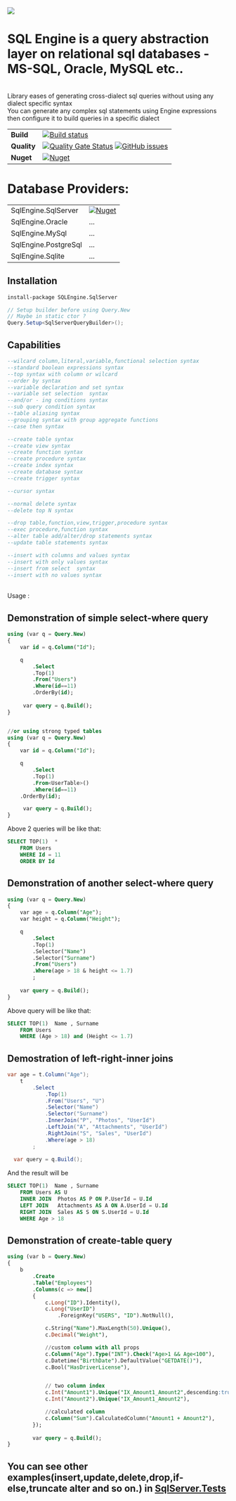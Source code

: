<img src="https://github.com/raminrahimzada/SQLEngine/blob/master/logo.png?raw=true"/> 

# SQL Engine is a query abstraction layer on relational sql databases - MS-SQL, Oracle, MySQL etc..
<br/>Library eases of generating cross-dialect sql queries without using any dialect specific syntax
<br/>You can generate any complex sql statements using Engine expressions then configure it to build  queries in a specific dialect


| | |
| --- | --- |
| **Build** | [![Build status](https://ci.appveyor.com/api/projects/status/r75p0yn5uo6colgk?svg=true&branch=master)](https://ci.appveyor.com/project/raminrahimzada/SQLEngine) |
| **Quality** | [![Quality Gate Status](https://sonarcloud.io/api/project_badges/measure?project=SQLEngine&metric=alert_status)](https://sonarcloud.io/summary/new_code?id=SQLEngine) [![GitHub issues](https://img.shields.io/github/issues-raw/raminrahimzada/SQLEngine.svg)](https://github.com/raminrahimzada/SQLEngine/issues) | 
| **Nuget** | [![Nuget](https://buildstats.info/nuget/SQLEngine)](http://nuget.org/packages/SQLEngine) |

# Database Providers:
| | |
| --- | --- |
|SqlEngine.SqlServer| [![Nuget](https://buildstats.info/nuget/SQLEngine.SQLServer)](http://nuget.org/packages/SQLEngine.SQLServer)
|SqlEngine.Oracle| ... |
|SqlEngine.MySql| ... | 
|SqlEngine.PostgreSql| ... |
|SqlEngine.Sqlite| ... | 
 
## Installation
```bat
install-package SQLEngine.SqlServer
```
```cs
// Setup builder before using Query.New
// Maybe in static ctor ?
Query.Setup<SqlServerQueryBuilder>();
```

## Capabilities
```sql
--wilcard column,literal,variable,functional selection syntax
--standard boolean expressions syntax
--top syntax with column or wilcard
--order by syntax
--variable declaration and set syntax
--variable set selection  syntax
--and/or - ing conditions syntax
--sub query condition syntax
--table aliasing syntax
--grouping syntax with group aggregate functions
--case then syntax

--create table syntax
--create view syntax
--create function syntax
--create procedure syntax
--create index syntax
--create database syntax
--create trigger syntax

--cursor syntax

--normal delete syntax
--delete top N syntax

--drop table,function,view,trigger,procedure syntax
--exec procedure,function syntax
--alter table add/alter/drop statements syntax
--update table statements syntax

--insert with columns and values syntax
--insert with only values syntax
--insert from select  syntax
--insert with no values syntax
```

 
<br/>Usage :



## Demonstration of simple select-where query
```sql            
using (var q = Query.New)
{
    var id = q.Column("Id");

    q
        .Select
        .Top(1)
        .From("Users")
        .Where(id==11)
        .OrderBy(id);
 
     var query = q.Build();
}


//or using strong typed tables
using (var q = Query.New)
{
    var id = q.Column("Id");

    q
        .Select
        .Top(1)
        .From<UserTable>()
        .Where(id==11)
	.OrderBy(id);

     var query = q.Build();
}
```
Above 2 queries will be like that:
```sql
SELECT TOP(1)  *
    FROM Users
    WHERE Id = 11
    ORDER BY Id
```

## Demonstration of another select-where query
```sql            
using (var q = Query.New)
{
    var age = q.Column("Age");
    var height = q.Column("Height");

    q
        .Select
        .Top(1)
        .Selector("Name")
        .Selector("Surname")
        .From("Users")
        .Where(age > 18 & height <= 1.7)
        ;
    
    var query = q.Build();
}
```
Above query will be like that:
```sql
SELECT TOP(1)  Name , Surname
    FROM Users
    WHERE (Age > 18) and (Height <= 1.7)
```
## Demostration of left-right-inner joins
```cs
var age = t.Column("Age");
    t
	    .Select
            .Top(1)
            .From("Users", "U")
            .Selector("Name")
            .Selector("Surname")
            .InnerJoin("P", "Photos", "UserId")
            .LeftJoin("A", "Attachments", "UserId")
            .RightJoin("S", "Sales", "UserId")
            .Where(age > 18)            
        ;
	
  var query = q.Build();
```        
And the result will be
```sql
SELECT TOP(1)  Name , Surname
    FROM Users AS U
	INNER JOIN	Photos AS P ON P.UserId = U.Id
	LEFT JOIN	Attachments AS A ON A.UserId = U.Id
	RIGHT JOIN	Sales AS S ON S.UserId = U.Id
    WHERE Age > 18
```    


## Demonstration of create-table query
```sql            
using (var b = Query.New)
{
    b
        .Create
        .Table("Employees")
        .Columns(c => new[]
        {
            c.Long("ID").Identity(),
            c.Long("UserID")
                .ForeignKey("USERS", "ID").NotNull(),

            c.String("Name").MaxLength(50).Unique(),
            c.Decimal("Weight"),

            //custom column with all props
            c.Column("Age").Type("INT").Check("Age>1 && Age<100"),
            c.Datetime("BirthDate").DefaultValue("GETDATE()"),
            c.Bool("HasDriverLicense"),


            // two column index
            c.Int("Amount1").Unique("IX_Amount1_Amount2",descending:true),
            c.Int("Amount2").Unique("IX_Amount1_Amount2"),

            //calculated column
            c.Column("Sum").CalculatedColumn("Amount1 + Amount2"),
        });
        
        var query = q.Build();	
}
```

## You can see other examples(insert,update,delete,drop,if-else,truncate alter and so on.) in <a href="https://github.com/raminrahimzada/SQLEngine/tree/master/SQLEngine.Tests">SqlServer.Tests</a>




